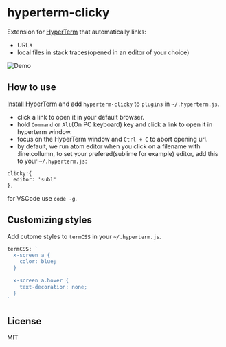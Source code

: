 # hyperterm-clicky

Extension for [HyperTerm](https://hyperterm.org) that automatically links:
- URLs
- local files in stack traces(opened in an editor of your choice)

![Demo](https://cloud.githubusercontent.com/assets/775227/16933009/4fd309a0-4d85-11e6-99b5-720185f4b7d8.gif)

## How to use

[Install HyperTerm](https://hyperterm.org/#installation) and add `hyperterm-clicky` to `plugins`
in `~/.hyperterm.js`.

- click a link to open it in your default browser.
- hold `Command` or `Alt`(On PC keyboard) key and click a link to open it in hyperterm window.
- focus on the HyperTerm window and `Ctrl + C` to abort opening url.
- by default, we run atom editor when you click on a filename with :line:collumn, to set your prefered(sublime for example) editor, add this to your `~/.hyperterm.js`:
```
clicky:{
  editor: 'subl'
},
```
for VSCode use `code -g`.


## Customizing styles

Add cutome styles to `termCSS` in your `~/.hyperterm.js`.

```js
termCSS: `
  x-screen a {
    color: blue;
  }

  x-screen a.hover {
    text-decoration: none;
  }
`
```


## License

MIT
